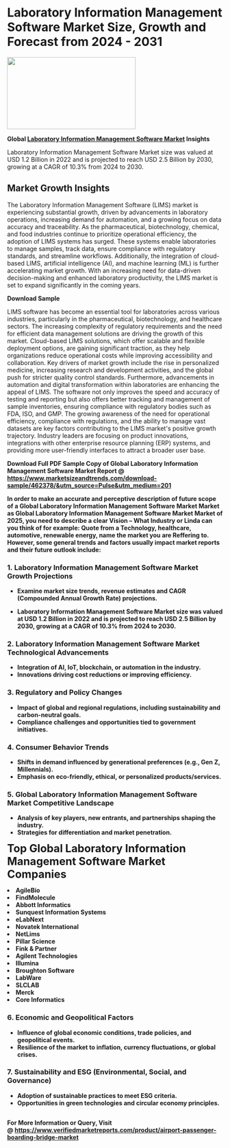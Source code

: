 <H1>Laboratory Information Management Software Market Size, Growth and Forecast from 2024 - 2031</H1><img class="aligncenter size-medium wp-image-584254" src="https://thirdeyenews.in/wp-content/uploads/2024/09/Global-Market-Research-300x168.jpeg" alt="" width="300" height="168" /><p><strong>Global&nbsp;<a href="https://www.marketsizeandtrends.com/download-sample/462378/&amp;utm_source=Pulse&amp;utm_medium=201">Laboratory Information Management Software Market</a> Insights</strong></p><p>Laboratory Information Management Software Market size was valued at USD 1.2 Billion in 2022 and is projected to reach USD 2.5 Billion by 2030, growing at a CAGR of 10.3% from 2024 to 2030.</p><p><h2>Market Growth Insights</h2> The Laboratory Information Management Software (LIMS) market is experiencing substantial growth, driven by advancements in laboratory operations, increasing demand for automation, and a growing focus on data accuracy and traceability. As the pharmaceutical, biotechnology, chemical, and food industries continue to prioritize operational efficiency, the adoption of LIMS systems has surged. These systems enable laboratories to manage samples, track data, ensure compliance with regulatory standards, and streamline workflows. Additionally, the integration of cloud-based LIMS, artificial intelligence (AI), and machine learning (ML) is further accelerating market growth. With an increasing need for data-driven decision-making and enhanced laboratory productivity, the LIMS market is set to expand significantly in the coming years. <p><strong>Download Sample</strong></p> LIMS software has become an essential tool for laboratories across various industries, particularly in the pharmaceutical, biotechnology, and healthcare sectors. The increasing complexity of regulatory requirements and the need for efficient data management solutions are driving the growth of this market. Cloud-based LIMS solutions, which offer scalable and flexible deployment options, are gaining significant traction, as they help organizations reduce operational costs while improving accessibility and collaboration. Key drivers of market growth include the rise in personalized medicine, increasing research and development activities, and the global push for stricter quality control standards. Furthermore, advancements in automation and digital transformation within laboratories are enhancing the appeal of LIMS. The software not only improves the speed and accuracy of testing and reporting but also offers better tracking and management of sample inventories, ensuring compliance with regulatory bodies such as FDA, ISO, and GMP. The growing awareness of the need for operational efficiency, compliance with regulations, and the ability to manage vast datasets are key factors contributing to the LIMS market's positive growth trajectory. Industry leaders are focusing on product innovations, integrations with other enterprise resource planning (ERP) systems, and providing more user-friendly interfaces to attract a broader user base. <p><strong></p><p><span class=""><strong>Download Full PDF Sample Copy of Global Laboratory Information Management Software Market Report</strong> @ <a href="https://www.marketsizeandtrends.com/download-sample/462378/&amp;utm_source=Pulse&amp;utm_medium=201" target="_blank">https://www.marketsizeandtrends.com/download-sample/462378/&amp;utm_source=Pulse&amp;utm_medium=201</a></span></p><p>In order to make an accurate and perceptive description of future scope of a Global&nbsp;Laboratory Information Management Software Market Market as Global&nbsp;Laboratory Information Management Software Market Market of 2025, you need to describe a clear Vision &ndash; What Industry or Linda can you think of for example: Quote from a Technology, healthcare, automotive, renewable energy, name the market you are Reffering to. However, some general trends and factors usually impact market reports and their future outlook include:</p><h3>1.&nbsp;<strong>Laboratory Information Management Software Market Growth Projections</strong></h3><ul><li>Examine market size trends, revenue estimates and CAGR (Compounded Annual Growth Rate) projections.</li><li><p>Laboratory Information Management Software Market size was valued at USD 1.2 Billion in 2022 and is projected to reach USD 2.5 Billion by 2030, growing at a CAGR of 10.3% from 2024 to 2030.</p></li></ul><h3>2.&nbsp;<strong>Laboratory Information Management Software Market Technological Advancements</strong></h3><ul><li>Integration of AI, IoT, blockchain, or automation in the industry.</li><li>Innovations driving cost reductions or improving efficiency.</li></ul><h3>3.&nbsp;<strong>Regulatory and Policy Changes</strong></h3><ul><li>Impact of global and regional regulations, including sustainability and carbon-neutral goals.</li><li>Compliance challenges and opportunities tied to government initiatives.</li></ul><h3>4.&nbsp;<strong>Consumer Behavior Trends</strong></h3><ul><li>Shifts in demand influenced by generational preferences (e.g., Gen Z, Millennials).</li><li>Emphasis on eco-friendly, ethical, or personalized products/services.</li></ul><h3>5.&nbsp;<strong>Global Laboratory Information Management Software Market Competitive Landscape</strong></h3><ul><li>Analysis of key players, new entrants, and partnerships shaping the industry.</li><li>Strategies for differentiation and market penetration.</li></ul><p data-pm-slice="1 1 []"><span style="color: inherit; font-family: inherit; font-size: 25px;">Top Global Laboratory Information Management Software Market Companies</span></p><div class="" data-test-id=""><p><li>AgileBio</li><li> FindMolecule</li><li> Abbott Informatics</li><li> Sunquest Information Systems</li><li> eLabNext</li><li> Novatek International</li><li> NetLims</li><li> Pillar Science</li><li> Fink & Partner</li><li> Agilent Technologies</li><li> Illumina</li><li> Broughton Software</li><li> LabWare</li><li> SLCLAB</li><li> Merck</li><li> Core Informatics</li></p></div><h3>6.&nbsp;<strong>Economic and Geopolitical Factors</strong></h3><ul><li>Influence of global economic conditions, trade policies, and geopolitical events.</li><li>Resilience of the market to inflation, currency fluctuations, or global crises.</li></ul><h3>7.&nbsp;<strong>Sustainability and ESG (Environmental, Social, and Governance)</strong></h3><ul><li>Adoption of sustainable practices to meet ESG criteria.</li><li>Opportunities in green technologies and circular economy principles.</li></ul><h2><strong style="font-size: 14px;">For More Information or Query, Visit @&nbsp;</strong><a style="background-color: #ffffff; font-size: 14px;" href="https://www.marketsizeandtrends.com/report/laboratory-information-management-software-market/" target="_blank">https://www.verifiedmarketreports.com/product/airport-passenger-boarding-bridge-market</a></h2>
